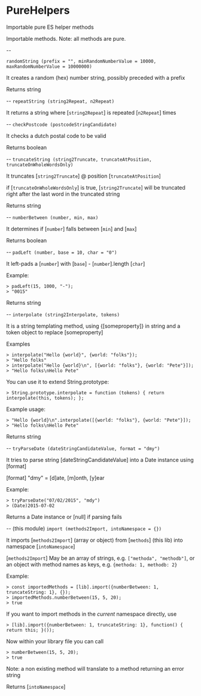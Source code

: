 # PureHelpers
Importable pure ES helper methods

Importable methods. Note: all methods are pure.

--

`randomString (prefix = "", minRandomNumberValue = 10000, maxRandomNumberValue = 10000000)`

It creates a random (hex) number string, possibly preceded with a prefix

   Returns string

--
`repeatString (string2Repeat, n2Repeat)`

It returns a string where [`string2Repeat`] is repeated [`n2Repeat`] times

-- 
`checkPostcode (postcodeStringCandidate)`

It checks a dutch postal code to be valid

   Returns boolean

-- 
`truncateString (string2Truncate, truncateAtPosition, truncateOnWholeWordsOnly)`

It truncates [`string2Truncate`] @ position [`truncateAtPosition`]

   if [`truncateOnWholeWordsOnly`] is true, [`string2Truncate`] will be truncated right after the last word in the truncated string

   Returns string

-- 
`numberBetween (number, min, max)` 

It determines if [`number`] falls between [`min`] and [`max`]
   
Returns boolean

-- 
`padLeft (number, base = 10, char = "0")`

It left-pads a [`number`] with [`base`] - [`number`].length [`char`]
   
Example:

```
> padLeft(15, 1000, "-");
> "0015"
```

Returns string

-- 
`interpolate (string2Interpolate, tokens)`

It is a string templating method, using {[someproperty]} in string and a token object to replace [someproperty]
   
Examples

```
> interpolate("Hello {world}", {world: "folks"});
> "Hello folks"
> interpolate("Hello {world}\n", [{world: "folks"}, {world: "Pete"}]);
> "Hello folks\nHello Pete"
```

You can use it to extend String.prototype:

```
> String.prototype.interpolate = function (tokens) { return interpolate(this, tokens); };
```
    
Example usage:

```
> "Hello {world}\n".interpolate([{world: "folks"}, {world: "Pete"}]);
> "Hello folks\nHello Pete"
```

Returns string

-- 
`tryParseDate (dateStringCandidateValue, format = "dmy")`

It tries to parse string [dateStringCandidateValue] into a Date instance using [format]
   
[format] "dmy" = [d]ate, [m]onth, [y]ear

Example: 

```
> tryParseDate("07/02/2015", "mdy")
> (Date)2015-07-02
```

Returns a Date instance or [null] if parsing fails

-- 
(this module) `import (methods2Import, intoNamespace = {})` 

It imports [`methods2Import`] (array or object) from [`methods`] (this lib) into namespace [`intoNamespace`]
   
[`methods2Import`] May be an array of strings, e.g. `["methoda", "methodb"]`, or an object with method names as 
keys, e.g. `{methoda: 1, methodb: 2}`

Example: 

```
> const importedMethods = [lib].import({numberBetween: 1, truncateString: 1}, {});
> importedMethods.numberBetween(15, 5, 20);
> true
```

If you want to import methods in the *current* namespace directly, use

```
> [lib].import({numberBetween: 1, truncateString: 1}, function() { return this; }());
```

Now within your library file you can call

```
> numberBetween(15, 5, 20);
> true
```

Note: a non existing method will translate to a method returning an error string

Returns [`intoNamespace`]
